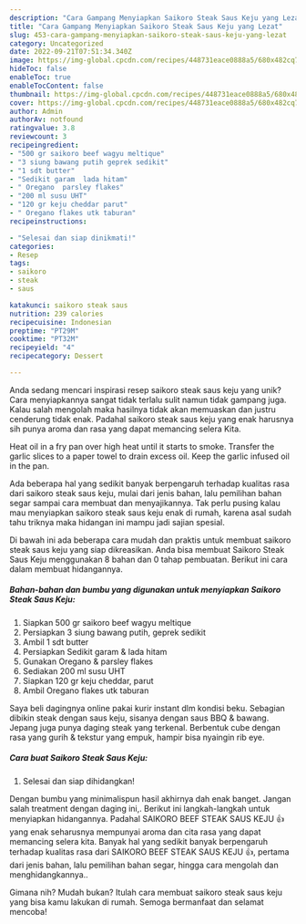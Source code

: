 ```yaml
---
description: "Cara Gampang Menyiapkan Saikoro Steak Saus Keju yang Lezat"
title: "Cara Gampang Menyiapkan Saikoro Steak Saus Keju yang Lezat"
slug: 453-cara-gampang-menyiapkan-saikoro-steak-saus-keju-yang-lezat
category: Uncategorized
date: 2022-09-21T07:51:34.340Z
image: https://img-global.cpcdn.com/recipes/448731eace0888a5/680x482cq70/saikoro-steak-saus-keju-foto-resep-utama.jpg
hideToc: false
enableToc: true
enableTocContent: false
thumbnail: https://img-global.cpcdn.com/recipes/448731eace0888a5/680x482cq70/saikoro-steak-saus-keju-foto-resep-utama.jpg
cover: https://img-global.cpcdn.com/recipes/448731eace0888a5/680x482cq70/saikoro-steak-saus-keju-foto-resep-utama.jpg
author: Admin
authorAv: notfound
ratingvalue: 3.8
reviewcount: 3
recipeingredient:
- "500 gr saikoro beef wagyu meltique"
- "3 siung bawang putih geprek sedikit"
- "1 sdt butter"
- "Sedikit garam  lada hitam"
- " Oregano  parsley flakes"
- "200 ml susu UHT"
- "120 gr keju cheddar parut"
- " Oregano flakes utk taburan"
recipeinstructions:

- "Selesai dan siap dinikmati!"
categories:
- Resep
tags:
- saikoro
- steak
- saus

katakunci: saikoro steak saus 
nutrition: 239 calories
recipecuisine: Indonesian
preptime: "PT29M"
cooktime: "PT32M"
recipeyield: "4"
recipecategory: Dessert

---
```





Anda sedang mencari inspirasi resep saikoro steak saus keju yang unik? Cara menyiapkannya sangat tidak terlalu sulit namun tidak gampang juga. Kalau salah mengolah maka hasilnya tidak akan memuaskan dan justru cenderung tidak enak. Padahal saikoro steak saus keju yang enak harusnya sih punya aroma dan rasa yang dapat memancing selera Kita.





Heat oil in a fry pan over high heat until it starts to smoke. Transfer the garlic slices to a paper towel to drain excess oil. Keep the garlic infused oil in the pan.

Ada beberapa hal yang sedikit banyak berpengaruh terhadap kualitas rasa dari saikoro steak saus keju, mulai dari jenis bahan, lalu pemilihan bahan segar sampai cara membuat dan menyajikannya. Tak perlu pusing kalau mau menyiapkan saikoro steak saus keju enak di rumah, karena asal sudah tahu triknya maka hidangan ini mampu jadi sajian spesial.






Di bawah ini ada beberapa cara mudah dan praktis untuk membuat saikoro steak saus keju yang siap dikreasikan. Anda bisa membuat Saikoro Steak Saus Keju menggunakan 8 bahan dan 0 tahap pembuatan. Berikut ini cara dalam membuat hidangannya.

<!--inarticleads1-->

##### Bahan-bahan dan bumbu yang digunakan untuk menyiapkan Saikoro Steak Saus Keju:

1. Siapkan 500 gr saikoro beef wagyu meltique
1. Persiapkan 3 siung bawang putih, geprek sedikit
1. Ambil 1 sdt butter
1. Persiapkan Sedikit garam &amp; lada hitam
1. Gunakan  Oregano &amp; parsley flakes
1. Sediakan 200 ml susu UHT
1. Siapkan 120 gr keju cheddar, parut
1. Ambil  Oregano flakes utk taburan


Saya beli dagingnya online pakai kurir instant dlm kondisi beku. Sebagian dibikin steak dengan saus keju, sisanya dengan saus BBQ &amp; bawang. Jepang juga punya daging steak yang terkenal. Berbentuk cube dengan rasa yang gurih &amp; tekstur yang empuk, hampir bisa nyaingin rib eye. 

<!--inarticleads2-->

##### Cara buat Saikoro Steak Saus Keju:


1. Selesai dan siap dihidangkan!

Dengan bumbu yang minimalispun hasil akhirnya dah enak banget. Jangan salah treatment dengan daging ini,. Berikut ini langkah-langkah untuk menyiapkan hidangannya. Padahal SAIKORO BEEF STEAK SAUS KEJU 👍 yang enak seharusnya mempunyai aroma dan cita rasa yang dapat memancing selera kita. Banyak hal yang sedikit banyak berpengaruh terhadap kualitas rasa dari SAIKORO BEEF STEAK SAUS KEJU 👍, pertama dari jenis bahan, lalu pemilihan bahan segar, hingga cara mengolah dan menghidangkannya.. 

Gimana nih? Mudah bukan? Itulah cara membuat saikoro steak saus keju yang bisa kamu lakukan di rumah. Semoga bermanfaat dan selamat mencoba!
